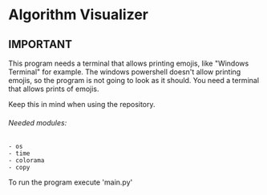 # Algorithm Visualizer

## IMPORTANT

This program needs a terminal that allows printing emojis, like "Windows Terminal" for example.
The windows powershell doesn't allow printing emojis, so the program is not going to look as it should.
You need a terminal that allows prints of emojis.

Keep this in mind when using the repository.

###### Needed modules:
    - os
    - time
    - colorama
    - copy

To run the program execute 'main.py'